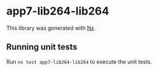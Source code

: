 # app7-lib264-lib264

This library was generated with [Nx](https://nx.dev).

## Running unit tests

Run `nx test app7-lib264-lib264` to execute the unit tests.
